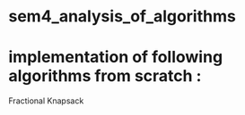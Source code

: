 # sem4_analysis_of_algorithms
# implementation of following algorithms from scratch :

Fractional Knapsack
